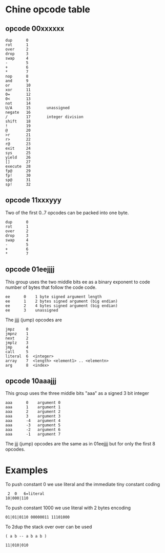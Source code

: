 # Chine opcode table

## opcode 00xxxxxx

    dup      0
	rot      1
	over     2
	drop     3
	swap     4
	-        5
	+        6
	*        7
	nop      8
	and      9
	or       10
	xor      11
	0=       12
	0<       13
	not      14
	U/A      15       unassigned
	negate   16
	/        17       integer division
	shift    18
	!        19
	@        20
	>r       21
	r>       22
	r@       23
	exit     24
	sys      25
	yield    26
	[]       27
	execute  28
	fp@      29
	fp!      30
	sp@      31
	sp!      32

## opcode 11xxxyyy

Two of the first 0..7 opcodes can be packed into one byte.

    dup      0
	rot      1
	over     2
	drop     3
	swap     4
	-        5
	+        6
	*        7

## opcode 01eejjjj

This group uses the two middle bits ee as a binary exponent
to code number of bytes that follow the code code.

    ee      0    1 byte signed argument length
    ee      1    2 bytes signed argument (big endian)
    ee      2    4 bytes signed argument (big endian)
    ee      3    unassigned

The jjjj (jump) opcodes are

	jmpz     0
	jmpnz    1
	next     2
	jmplz    3
	jmp      4
	call     5
	literal  6  <integer>
	array    7  <length> <element1> .. <elementn>
	arg      8  <index>
	

## opcode 10aaajjj

This group uses the three middle bits "aaa" as a
signed 3 bit integer

    aaa      0    argument 0
    aaa      1    argument 1
    aaa      2    argument 2
    aaa      3    argument 3	
    aaa      -4   argument 4
    aaa      -3   argument 5	
    aaa      -2   argument 6
    aaa      -1   argument 7	

The jjj (jump) opcodes are the same as in 01eejjjj but for
only the first 8 opcodes.

# Examples

To push constant 0 we use literal and the immediate tiny constant coding

     2  0   6=literal
    10|000|110

To push constant 1000 we use literal with 2 bytes encoding

    01|01|0110 00000011 11101000

To 2dup the stack over over can be used

	( a b -- a b a b )
	
	11|010|010
